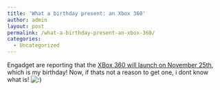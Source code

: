 ```yaml
---
title: 'What a birthday present: an Xbox 360'
author: admin
layout: post
permalink: /what-a-birthday-present-an-xbox-360/
categories:
  - Uncategorized
---
```

Engadget are reporting that the [XBox 360 will launch on November 25th][1], which is my birthday! Now, if thats not a reason to get one, i dont know what is! <img src="http://blog.lotas-smartman.net/wp-includes/images/smilies/icon_smile.gif" alt=":)" class="wp-smiley" />

 [1]: http://www.engadget.com/entry/1234000757056995/